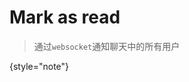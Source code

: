# Mark as read

> 通过`websocket`通知聊天中的所有用户
>
{style="note"}

<api-endpoint openapi-path="../cotalk.yaml" endpoint="/api/message/{messageid}/management" method="put">


</api-endpoint>